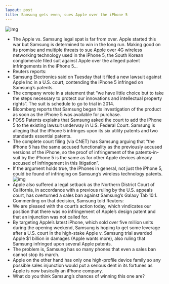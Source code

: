 ```yaml
---
layout: post
title: Samsung gets even, sues Apple over the iPhone 5
---
```

![img](http://media.idownloadblog.com/wp-content/uploads/2012/01/apple-vs-samsung.jpeg)
* The Apple vs. Samsung legal spat is far from over. Apple started this war but Samsung is determined to win in the long run. Making good on its promise and multiple threats to sue Apple over 4G wireless networking technology used in the iPhone 5, the South Korean conglomerate filed suit against Apple over the alleged patent infringements in the iPhone 5…
* Reuters reports:
* Samsung Electronics said on Tuesday that it filed a new lawsuit against Apple Inc in a U.S. court, contending the iPhone 5 infringed on Samsung’s patents.
* The company wrote in a statement that “we have little choice but to take the steps necessary to protect our innovations and intellectual property rights”. The suit is schedule to go to trial in 2014.
* Bloomberg reports that Samsung began its investigation of the product as soon as the iPhone 5 was available for purchase.
* FOSS Patents explains that Samsung asked the court to add the iPhone 5 to the existing lawsuit underway in U.S. Federal Court. Samsung is alleging that the iPhone 5 infringes upon its six utility patents and two standards essential patents.
* The complete court filing (via CNET) has Samsung arguing that “the iPhone 5 has the same accused functionality as the previously accused versions of the iPhone, so the proof of infringement of the patents-in-suit by the iPhone 5 is the same as for other Apple devices already accused of infringement in this litigation”.
* If the argument holds true, the iPhones in general, not just the iPhone 5, could be found of infringing on Samsung’s wireless technology patents.
![img](http://media.idownloadblog.com/wp-content/uploads/2012/10/iPhone-5-black-two-up-flat-front-back.jpg)
* Apple also suffered a legal setback as the Northern District Court of California, in accordance with a previous ruling by the U.S. appeals court, has overturned a sales ban against Samsung’s Galaxy Tab 10.1. Commenting on that decision, Samsung told Reuters:
* We are pleased with the court’s action today, which vindicates our position that there was no infringement of Apple’s design patent and that an injunction was not called for.
* By targeting Apple’s latest iPhone, which sold over five million units during the opening weekend, Samsung is hoping to get some leverage after a U.S. court in the high-stake Apple v. Samsung trial awarded Apple $1 billion in damages (Apple wants more), also ruling that Samsung infringed upon several Apple patents.
* The problem is, Samsung has so many phones that even a sales ban cannot stop its march.
* Apple on the other hand has only one high-profile device family so any possible sales injunction would put a serious dent in its fortunes as Apple is now basically an iPhone company.
* What do you think Samsung’s chances of winning this one are?

